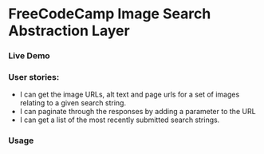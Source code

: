 # FreeCodeCamp Image Search Abstraction Layer

### Live Demo



### User stories:

 *   I can get the image URLs, alt text and page urls for a set of images relating to a given search string.
 *   I can paginate through the responses by adding a parameter to the URL
 *   I can get a list of the most recently submitted search strings.

### Usage
